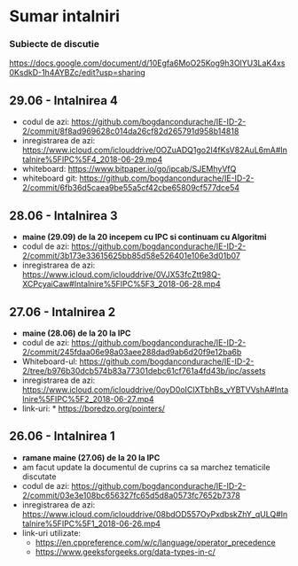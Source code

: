 # Sumar intalniri

### Subiecte de discutie
https://docs.google.com/document/d/10Egfa6MoO25Kog9h3OlYU3LaK4xs0KsdkD-1h4AYBZc/edit?usp=sharing

## 29.06 - Intalnirea 4
   * codul de azi: https://github.com/bogdancondurache/IE-ID-2-2/commit/8f8ad969628c014da26cf82d265791d958b14818
   * inregistrarea de azi: https://www.icloud.com/iclouddrive/0OZuADQ1go2I4fKsV82AuL6mA#Intalnire%5FIPC%5F4_2018-06-29.mp4
   * whiteboard: https://www.bitpaper.io/go/ipcab/SJEMhyVfQ
   * whiteboard git: https://github.com/bogdancondurache/IE-ID-2-2/commit/6fb36d5caea9be55a5cf42cbe65809cf577dce54 

## 28.06 - Intalnirea 3
  * **maine (29.09) de la 20 incepem cu IPC si continuam cu Algoritmi**
  * codul de azi: https://github.com/bogdancondurache/IE-ID-2-2/commit/3b173e33615625bb85d58e526401e106e3d01b07
  * inregistrarea de azi: https://www.icloud.com/iclouddrive/0VJX53fcZtt98Q-XCPcyaiCaw#Intalnire%5FIPC%5F3_2018-06-28.mp4
  
## 27.06 - Intalnirea 2
   * **maine (28.06) de la 20 la IPC**
   * codul de azi: https://github.com/bogdancondurache/IE-ID-2-2/commit/245fdaa06e98a03aee288dad9ab6d20f9e12ba6b
   * Whiteboard-ul: https://github.com/bogdancondurache/IE-ID-2-2/tree/b976b30dcb574b83a77301debc61cf761a4fd43b/ipc/assets
   * inregistrarea de azi: https://www.icloud.com/iclouddrive/0oyD0oICIXTbhBs_vYBTVVshA#Intalnire%5FIPC%5F2_2018-06-27.mp4
   * link-uri:
    * https://boredzo.org/pointers/

## 26.06 - Intalnirea 1
 * **ramane maine (27.06) de la 20 la IPC**
 * am facut update la documentul de cuprins ca sa marchez tematicile discutate
 * codul de azi: https://github.com/bogdancondurache/IE-ID-2-2/commit/03e3e108bc656327fc65d5d8a0573fc7652b7378
 * inregistrarea de azi: https://www.icloud.com/iclouddrive/08bdOD557OyPxdbskZhY_qULQ#Intalnire%5FIPC%5F1_2018-06-26.mp4
 * link-uri utilizate:
	* https://en.cppreference.com/w/c/language/operator_precedence
	* https://www.geeksforgeeks.org/data-types-in-c/